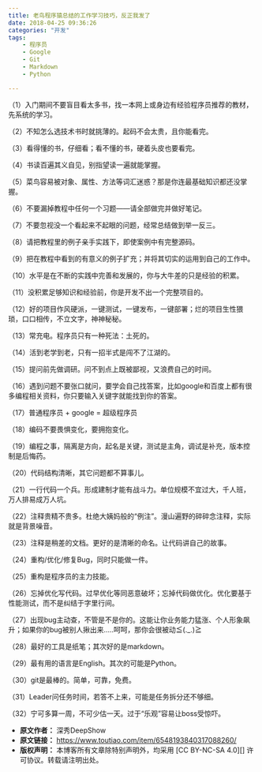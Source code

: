 ```yaml
---
title: 老鸟程序猿总结的工作学习技巧，反正我发了
date: 2018-04-25 09:36:26
categories: "开发"
tags:
	- 程序员
	- Google
	- Git
	- Markdown
	- Python

---
```


（1）入门期间不要盲目看太多书，找一本网上或身边有经验程序员推荐的教材，先系统的学习。

（2）不知怎么选技术书时就挑薄的。起码不会太贵，且你能看完。

（3）看得懂的书，仔细看；看不懂的书，硬着头皮也要看完。

（4）书读百遍其义自见，别指望读一遍就能掌握。

（5）菜鸟容易被对象、属性、方法等词汇迷惑？那是你连最基础知识都还没掌握。

（6）不要漏掉教程中任何一个习题——请全部做完并做好笔记。

（7）不要忽视没一个看起来不起眼的问题，经常总结做到举一反三。

（8）请把教程里的例子亲手实践下，即使案例中有完整源码。

（9）把在教程中看到的有意义的例子扩充；并将其切实的运用到自己的工作中。

（10）水平是在不断的实践中完善和发展的，你与大牛差的只是经验的积累。

（11）没积累足够知识和经验前，你是开发不出一个完整项目的。

（12）好的项目作风硬派，一键测试，一键发布，一键部署；烂的项目生性猥琐，口口相传，不立文字，神神秘秘。

（13）常充电。程序员只有一种死法：土死的。

（14）活到老学到老，只有一招半式是闯不了江湖的。

（15）提问前先做调研。问不到点上既被鄙视，又浪费自己的时间。

（16）遇到问题不要张口就问，要学会自己找答案，比如google和百度上都有很多编程相关资料，你只要输入关键字就能找到你的答案。

（17）普通程序员 + google = 超级程序员

（18）编码不要畏惧变化，要拥抱变化。

（19）编程之事，隔离是方向，起名是关键，测试是主角，调试是补充，版本控制是后悔药。

（20）代码结构清晰，其它问题都不算事儿。

（21）一行代码一个兵。形成建制才能有战斗力。单位规模不宜过大，千人班，万人排易成万人坑。

（22）注释贵精不贵多。杜绝大姨妈般的“例注”。漫山遍野的碎碎念注释，实际就是背景噪音。

（23）注释是稍差的文档。更好的是清晰的命名。让代码讲自己的故事。

（24）重构/优化/修复Bug，同时只能做一件。

（25）重构是程序员的主力技能。

（26）忘掉优化写代码。过早优化等同恶意破坏；忘掉代码做优化。优化要基于性能测试，而不是纠结于字里行间。

（27）出现bug主动查，不管是不是你的。这能让你业务能力猛涨、个人形象飙升；如果你的bug被别人揪出来.....呵呵，那你会很被动≦(.\_.)≧

（28）最好的工具是纸笔；其次好的是markdown。

（29）最有用的语言是English。其次的可能是Python。

（30）git是最棒的。简单，可靠，免费。

（31）Leader问任务时间，若答不上来，可能是任务拆分还不够细。

（32）宁可多算一周，不可少估一天。过于“乐观”容易让boss受惊吓。
 *  **原文作者：** 深秀DeepShow
 *  **原文链接：** https://www.toutiao.com/item/6548193840317088260/
 *  **版权声明：** 本博客所有文章除特别声明外，均采用 [CC BY-NC-SA 4.0][] 许可协议。转载请注明出处。